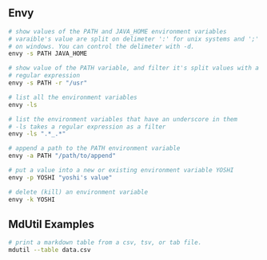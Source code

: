 Envy
----

```bash
# show values of the PATH and JAVA_HOME environment variables
# varaible's value are split on delimeter ':' for unix systems and ';'
# on windows. You can control the delimeter with -d.
envy -s PATH JAVA_HOME
```

```bash
# show value of the PATH variable, and filter it's split values with a 
# regular expression
envy -s PATH -r "/usr"
```

```bash
# list all the environment variables
envy -ls 
```

```bash
# list the environment variables that have an underscore in them
# -ls takes a regular expression as a filter
envy -ls ".*_.*"
```

```bash
# append a path to the PATH environment variable
envy -a PATH "/path/to/append"
```

```bash
# put a value into a new or existing environment variable YOSHI
envy -p YOSHI "yoshi's value"
```

```bash
# delete (kill) an environment variable 
envy -k YOSHI
```

MdUtil Examples
----------------

```bash
# print a markdown table from a csv, tsv, or tab file.
mdutil --table data.csv
```